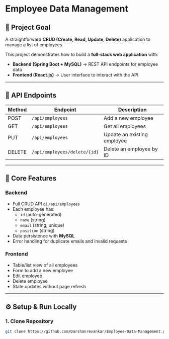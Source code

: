# Employee Data Management

## 📌 Project Goal
A straightforward **CRUD (Create, Read, Update, Delete)** application to manage a list of employees.

This project demonstrates how to build a **full-stack web application** with:
- **Backend (Spring Boot + MySQL)** → REST API endpoints for employee data  
- **Frontend (React.js)** → User interface to interact with the API  

------------

## 📌 API Endpoints

| Method |        Endpoint                |         Description              |          
|--------|--------------------------------|----------------------------------|
| POST   | `/api/employees`               |      Add a new employee          |     
| GET    | `/api/employees`               |      Get all employees           |       
| PUT    | `/api/employees`               | Update an existing employee      | 
| DELETE | `/api/employees/delete/{id}`   |  Delete an employee by ID        | 

--------------

## 🚀 Core Features

### Backend
- Full CRUD API at `/api/employees`
- Each employee has:
  - `id` (auto-generated)  
  - `name` (string)  
  - `email` (string, unique)  
  - `position` (string)  
- Data persistence with **MySQL**  
- Error handling for duplicate emails and invalid requests  

### Frontend
- Table/list view of all employees  
- Form to add a new employee  
- Edit employee 
- Delete employee  
- State updates without page refresh  

-------------

## ⚙️ Setup & Run Locally

### 1. Clone Repository
```bash
git clone https://github.com/Darshanrevankar/Employee-Data-Management.git
```


